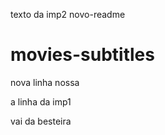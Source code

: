 texto da imp2
novo-readme


# movies-subtitles

nova linha nossa

a linha da imp1




vai da besteira

